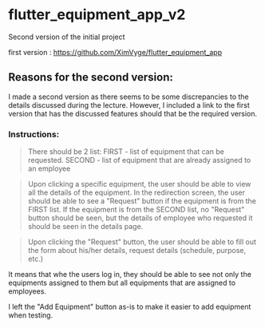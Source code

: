 # flutter_equipment_app_v2

Second version of the initial project

first version : https://github.com/XimVyge/flutter_equipment_app

## Reasons for the second version:

I made a second version as there seems to be some discrepancies to the details discussed during the lecture.
However, I included a link to the first version that has the discussed features should that be the required version.

### Instructions:
>There should be 2 list: FIRST - list of equipment that can be requested. SECOND - list of equipment that are already assigned to an employee

>Upon clicking a specific equipment, the user should be able to view all the details of the equipment. In the redirection screen, the user should be able to see a "Request" button if the equipment is from the FIRST list. If the equipment is from the SECOND list, no "Request" button should be seen, but the details of employee who requested it should be seen in the details page.

>Upon clicking the "Request" button, the user should be able to fill out the form about his/her details, request details (schedule, purpose, etc.)

It means that whe the users log in, they should be able to see not only the equipments assigned to them but all equipments that are assigned to employees.

I left the "Add Equipment" button as-is to make it easier to add equipment when testing.
